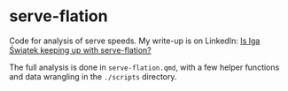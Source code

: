 # serve-flation
Code for analysis of serve speeds. My write-up is on LinkedIn: [Is Iga Świątek keeping up with serve-flation?](https://www.linkedin.com/pulse/iga-%C5%9Bwi%C4%85tek-keeping-up-serve-flation-andrew-tredennick-c3lyc/)

The full analysis is done in `serve-flation.qmd`, with a few helper functions and data wrangling in the `./scripts` directory.
